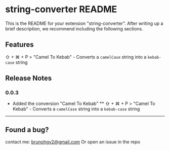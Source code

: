 # string-converter README

This is the README for your extension "string-converter". After writing up a brief description, we recommend including the following sections.

## Features

⇧ + ⌘ + P > "Camel To Kebab" - Converts a `camelCase` string into a `kebab-case` string

## Release Notes

### 0.0.3

* Added the conversion "Camel To Kebab"
** ⇧ + ⌘ + P > "Camel To Kebab" - Converts a `camelCase` string into a `kebab-case` string

-----------------------------------------------------------------------------------------------------------
## Found a bug?

contact me: brunohgv2@gmail.com
Or open an issue in the repo
